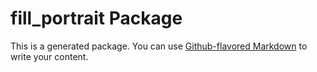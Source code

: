 # fill_portrait Package

This is a generated package. You can use
[Github-flavored Markdown](https://guides.github.com/features/mastering-markdown/)
to write your content.